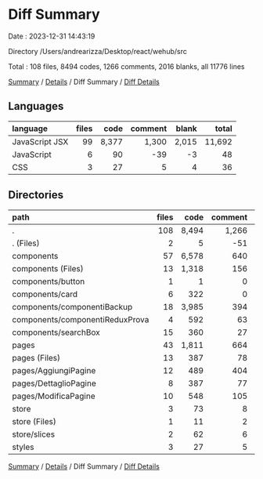 # Diff Summary

Date : 2023-12-31 14:43:19

Directory /Users/andrearizza/Desktop/react/wehub/src

Total : 108 files,  8494 codes, 1266 comments, 2016 blanks, all 11776 lines

[Summary](results.md) / [Details](details.md) / Diff Summary / [Diff Details](diff-details.md)

## Languages
| language | files | code | comment | blank | total |
| :--- | ---: | ---: | ---: | ---: | ---: |
| JavaScript JSX | 99 | 8,377 | 1,300 | 2,015 | 11,692 |
| JavaScript | 6 | 90 | -39 | -3 | 48 |
| CSS | 3 | 27 | 5 | 4 | 36 |

## Directories
| path | files | code | comment | blank | total |
| :--- | ---: | ---: | ---: | ---: | ---: |
| . | 108 | 8,494 | 1,266 | 2,016 | 11,776 |
| . (Files) | 2 | 5 | -51 | -22 | -68 |
| components | 57 | 6,578 | 640 | 1,305 | 8,523 |
| components (Files) | 13 | 1,318 | 156 | 289 | 1,763 |
| components/button | 1 | 1 | 0 | 1 | 2 |
| components/card | 6 | 322 | 0 | 23 | 345 |
| components/componentiBackup | 18 | 3,985 | 394 | 773 | 5,152 |
| components/componentiReduxProva | 4 | 592 | 63 | 137 | 792 |
| components/searchBox | 15 | 360 | 27 | 82 | 469 |
| pages | 43 | 1,811 | 664 | 716 | 3,191 |
| pages (Files) | 13 | 387 | 78 | 139 | 604 |
| pages/AggiungiPagine | 12 | 489 | 404 | 194 | 1,087 |
| pages/DettaglioPagine | 8 | 387 | 77 | 228 | 692 |
| pages/ModificaPagine | 10 | 548 | 105 | 155 | 808 |
| store | 3 | 73 | 8 | 13 | 94 |
| store (Files) | 1 | 11 | 2 | 3 | 16 |
| store/slices | 2 | 62 | 6 | 10 | 78 |
| styles | 3 | 27 | 5 | 4 | 36 |

[Summary](results.md) / [Details](details.md) / Diff Summary / [Diff Details](diff-details.md)